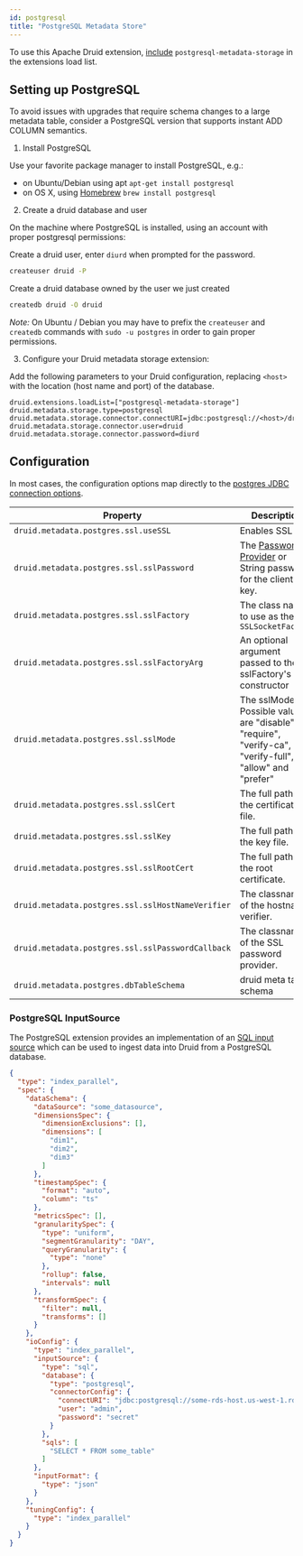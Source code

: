 ```yaml
---
id: postgresql
title: "PostgreSQL Metadata Store"
---
```


<!--
  ~ Licensed to the Apache Software Foundation (ASF) under one
  ~ or more contributor license agreements.  See the NOTICE file
  ~ distributed with this work for additional information
  ~ regarding copyright ownership.  The ASF licenses this file
  ~ to you under the Apache License, Version 2.0 (the
  ~ "License"); you may not use this file except in compliance
  ~ with the License.  You may obtain a copy of the License at
  ~
  ~   http://www.apache.org/licenses/LICENSE-2.0
  ~
  ~ Unless required by applicable law or agreed to in writing,
  ~ software distributed under the License is distributed on an
  ~ "AS IS" BASIS, WITHOUT WARRANTIES OR CONDITIONS OF ANY
  ~ KIND, either express or implied.  See the License for the
  ~ specific language governing permissions and limitations
  ~ under the License.
  -->


To use this Apache Druid extension, [include](../../configuration/extensions.md#loading-extensions) `postgresql-metadata-storage` in the extensions load list.

## Setting up PostgreSQL

To avoid issues with upgrades that require schema changes to a large metadata table, consider a PostgreSQL version that supports instant ADD COLUMN semantics.

1. Install PostgreSQL

  Use your favorite package manager to install PostgreSQL, e.g.:
  - on Ubuntu/Debian using apt `apt-get install postgresql`
  - on OS X, using [Homebrew](http://brew.sh/) `brew install postgresql`

2. Create a druid database and user

  On the machine where PostgreSQL is installed, using an account with proper
  postgresql permissions:

  Create a druid user, enter `diurd` when prompted for the password.

  ```bash
  createuser druid -P
  ```

  Create a druid database owned by the user we just created

  ```bash
  createdb druid -O druid
  ```

  *Note:* On Ubuntu / Debian you may have to prefix the `createuser` and
  `createdb` commands with `sudo -u postgres` in order to gain proper
  permissions.

3. Configure your Druid metadata storage extension:

  Add the following parameters to your Druid configuration, replacing `<host>`
  with the location (host name and port) of the database.

  ```properties
  druid.extensions.loadList=["postgresql-metadata-storage"]
  druid.metadata.storage.type=postgresql
  druid.metadata.storage.connector.connectURI=jdbc:postgresql://<host>/druid
  druid.metadata.storage.connector.user=druid
  druid.metadata.storage.connector.password=diurd
  ```

## Configuration

In most cases, the configuration options map directly to the [postgres JDBC connection options](https://jdbc.postgresql.org/documentation/use/#connecting-to-the-database).

|Property|Description|Default|Required|
|--------|-----------|-------|--------|
| `druid.metadata.postgres.ssl.useSSL` | Enables SSL | `false` | no |
| `druid.metadata.postgres.ssl.sslPassword` | The [Password Provider](../../operations/password-provider.md) or String password for the client's key. | none | no |
| `druid.metadata.postgres.ssl.sslFactory` | The class name to use as the `SSLSocketFactory` | none | no |
| `druid.metadata.postgres.ssl.sslFactoryArg` | An optional argument passed to the sslFactory's constructor | none | no |
| `druid.metadata.postgres.ssl.sslMode` | The sslMode. Possible values are "disable", "require", "verify-ca", "verify-full", "allow" and "prefer"| none | no |
| `druid.metadata.postgres.ssl.sslCert` | The full path to the certificate file. | none | no |
| `druid.metadata.postgres.ssl.sslKey` | The full path to the key file. | none | no |
| `druid.metadata.postgres.ssl.sslRootCert` | The full path to the root certificate. | none | no |
| `druid.metadata.postgres.ssl.sslHostNameVerifier` | The classname of the hostname verifier. | none | no |
| `druid.metadata.postgres.ssl.sslPasswordCallback` | The classname of the SSL password provider. | none | no |
| `druid.metadata.postgres.dbTableSchema` | druid meta table schema | `public` | no |

### PostgreSQL InputSource

The PostgreSQL extension provides an implementation of an [SQL input source](../../ingestion/input-sources.md) which can be used to ingest data into Druid from a PostgreSQL database.

```json
{
  "type": "index_parallel",
  "spec": {
    "dataSchema": {
      "dataSource": "some_datasource",
      "dimensionsSpec": {
        "dimensionExclusions": [],
        "dimensions": [
          "dim1",
          "dim2",
          "dim3"
        ]
      },
      "timestampSpec": {
        "format": "auto",
        "column": "ts"
      },
      "metricsSpec": [],
      "granularitySpec": {
        "type": "uniform",
        "segmentGranularity": "DAY",
        "queryGranularity": {
          "type": "none"
        },
        "rollup": false,
        "intervals": null
      },
      "transformSpec": {
        "filter": null,
        "transforms": []
      }
    },
    "ioConfig": {
      "type": "index_parallel",
      "inputSource": {
        "type": "sql",
        "database": {
          "type": "postgresql",
          "connectorConfig": {
            "connectURI": "jdbc:postgresql://some-rds-host.us-west-1.rds.amazonaws.com:5432/druid",
            "user": "admin",
            "password": "secret"
          }
        },
        "sqls": [
          "SELECT * FROM some_table"
        ]
      },
      "inputFormat": {
        "type": "json"
      }
    },
    "tuningConfig": {
      "type": "index_parallel"
    }
  }
}
```
